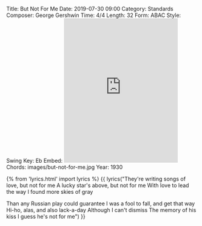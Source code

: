 Title: But Not For Me
Date: 2019-07-30 09:00
Category: Standards
Composer: George Gershwin
Time: 4/4
Length: 32
Form: ABAC
Style: Swing
Key: Eb
Embed: <iframe src="https://open.spotify.com/embed/user/thatdavidmiller/playlist/1dmulADiNwTaWHNsiq1WWT" width="300" height="380" frameborder="0" allowtransparency="true" allow="encrypted-media"></iframe>
Chords: images/but-not-for-me.jpg
Year: 1930

{% from 'lyrics.html' import lyrics %}
{{ lyrics("They're writing songs of love, but not for me
A lucky star's above, but not for me
With love to lead the way
I found more skies of gray

Than any Russian play could guarantee
I was a fool to fall, and get that way
Hi-ho, alas, and also lack-a-day
Although I can't dismiss
The memory of his kiss
I guess he's not for me") }}
